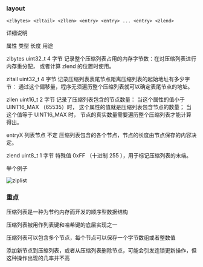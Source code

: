 ### layout
```
<zlbytes> <zltail> <zllen> <entry> <entry> ... <entry> <zlend>
```

详细说明

属性	类型	长度	用途

zlbytes	uint32_t	4 字节	记录整个压缩列表占用的内存字节数：在对压缩列表进行内存重分配， 或者计算 zlend 的位置时使用。

zltail	uint32_t	4 字节	记录压缩列表表尾节点距离压缩列表的起始地址有多少字节： 通过这个偏移量，程序无须遍历整个压缩列表就可以确定表尾节点的地址。

zllen	uint16_t	2 字节	记录了压缩列表包含的节点数量： 当这个属性的值小于 UINT16_MAX （65535）时， 这个属性的值就是压缩列表包含节点的数量； 当这个值等于 UINT16_MAX 时， 节点的真实数量需要遍历整个压缩列表才能计算得出。

entryX	列表节点	不定	压缩列表包含的各个节点，节点的长度由节点保存的内容决定。

zlend	uint8_t	1 字节	特殊值 0xFF （十进制 255 ），用于标记压缩列表的末端。

举个例子

![ziplist](https://github.com/snailshen2014/redis-learning/blob/master/%E6%95%B0%E6%8D%AE%E7%BB%93%E6%9E%84/ziplist.jpg)


### 重点
压缩列表是一种为节约内存而开发的顺序型数据结构

压缩列表被用作列表键和哈希键的底层实现之一

压缩列表可以包含多个节点，每个节点可以保存一个字节数组或者整数值

添加新节点到压缩列表，或者从压缩列表删除节点，可能会引发连锁更新操作，但这种操作出现的几率并不高
